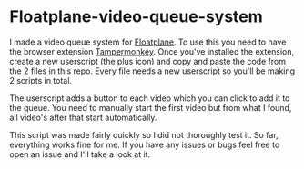 # Floatplane-video-queue-system

I made a video queue system for [Floatplane](https://www.floatplane.com/).
To use this you need to have the browser extension [Tampermonkey](https://www.tampermonkey.net/). Once you've installed the extension, create a new userscript (the plus icon) and copy and paste the code from the 2 files in this repo. Every file needs a new userscript so you'll be making 2 scripts in total. 


The userscript adds a button to each video which you can click to add it to the queue. You need to manually start the first video but from what I found, all video's after that start automatically. 


This script was made fairly quickly so I did not thoroughly test it. So far, everything works fine for me. If you have any issues or bugs feel free to open an issue and I'll take a look at it.
